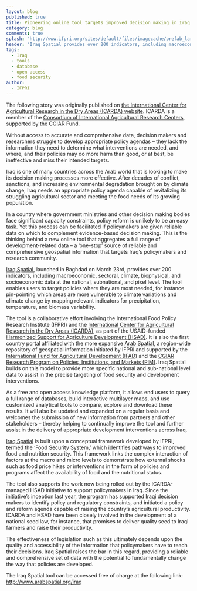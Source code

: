 ```yaml
---
layout: blog
published: true
title: Pioneering online tool targets improved decision making in Iraq
category: blog
comments: true
splash: "http://www.ifpri.org/sites/default/files/imagecache/prefab_large/iraqspatial240.png"
header: "Iraq Spatial provides over 200 indicators, including macroeconomic, sectoral, climate, biophysical, and socioeconomic data at the national, subnational, and pixel level"
tags:
  - Iraq
  - tools
  - database
  - open access
  - food security
author: 
  - IFPRI
---
```


The following story was originally published on [the International Center for Agricultural Research in the Dry Areas (ICARDA) website](http://www.icarda.org/pioneering-online-tool-targets-improved-decision-making-iraq). ICARDA is a member of the [Consortium of International Agricultural Research Centers](http://www.cgiar.org/), supported by the CGIAR Fund.

Without access to accurate and comprehensive data, decision makers and researchers struggle to develop appropriate policy agendas – they lack the information they need to determine what interventions are needed, and where, and their policies may do more harm than good, or at best, be ineffective and miss their intended targets.
<!-- more -->

Iraq is one of many countries across the Arab world that is looking to make its decision making processes more effective. After decades of conflict, sanctions, and increasing environmental degradation brought on by climate change, Iraq needs an appropriate policy agenda capable of revitalizing its struggling agricultural sector and meeting the food needs of its growing population.



In a country where government ministries and other decision making bodies face significant capacity constraints, policy reform is unlikely to be an easy task. Yet this process can be facilitated if policymakers are given reliable data on which to complement evidence-based decision making. This is the thinking behind a new online tool that aggregates a full range of development-related data – a ‘one-stop’ source of reliable and comprehensive geospatial information that targets Iraq’s policymakers and research community.

[Iraq Spatial](http://www.arabspatial.org/iraq), launched in Baghdad on March 23rd, provides over 200 indicators, including macroeconomic, sectoral, climate, biophysical, and socioeconomic data at the national, subnational, and pixel level. The tool enables users to target policies where they are most needed, for instance pin-pointing which areas are more vulnerable to climate variations and climate change by mapping relevant indicators for precipitation, temperature, and biomass variability.

The tool is a collaborative effort involving the International Food Policy Research Institute (IFPRI) and the [International Center for Agricultural Research in the Dry Areas (ICARDA)](http://www.icarda.org/), as part of the USAID-funded [Harmonized Support for Agriculture Development (HSAD)](http://hsad.icarda.org/). It is also the first country portal affiliated with the more expansive [Arab Spatial](http://www.arabspatial.org/), a region-wide repository of geospatial information initiated by IFPRI and supported by the [International Fund for Agricultural Development (IFAD)](http://ifad.org/) and the [CGIAR Research Program on Policies, Institutions, and Markets (PIM)](http://www.pim.cgiar.org/). Iraq Spatial builds on this model to provide more specific national and sub-national level data to assist in the precise targeting of food security and development interventions.

As a free and open access knowledge platform, it allows end users to query a full range of databases, build interactive multilayer maps, and use customized analytical tools to compare, explore and download these results. It will also be updated and expanded on a regular basis and welcomes the submission of new information from partners and other stakeholders – thereby helping to continually improve the tool and further assist in the delivery of appropriate development interventions across Iraq.

[Iraq Spatial](http://www.arabspatial.org/iraq) is built upon a conceptual framework developed by IFPRI, termed the ‘Food Security System,’ which identifies pathways to improved food and nutrition security. This framework links the complex interaction of factors at the macro and micro levels to demonstrate how external shocks such as food price hikes or interventions in the form of policies and programs affect the availability of food and the nutritional status.

The tool also supports the work now being rolled out by the ICARDA-managed HSAD initiative to support policymakers in Iraq. Since the initiative’s inception last year, the program has supported Iraqi decision makers to identify policy and regulatory constraints, and initiated a policy and reform agenda capable of raising the country’s agricultural productivity. ICARDA and HSAD have been closely involved in the development of a national seed law, for instance, that promises to deliver quality seed to Iraqi farmers and raise their productivity.

The effectiveness of legislation such as this ultimately depends upon the quality and accessibility of the information that policymakers have to reach their decisions. Iraq Spatial raises the bar in this regard, providing a reliable and comprehensive set of data with the potential to fundamentally change the way that policies are developed.

The Iraq Spatial tool can be accessed free of charge at the following link: http://www.arabspatial.org/iraq